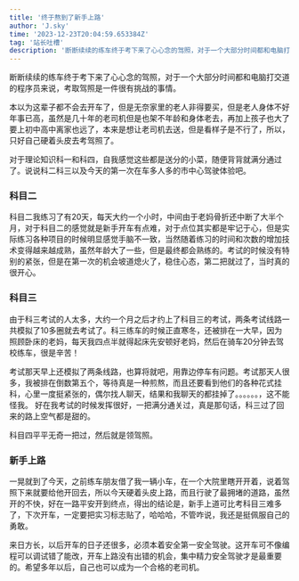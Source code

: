 ```yaml
---
title: '终于熬到了新手上路'
author: 'J.sky'
time: '2023-12-23T20:04:59.653384Z'
tag: '站长吐槽'
description: '断断续续的练车终于考下来了心心念的驾照，对于一个大部分时间都和电脑打交道的程序员来说，考取驾照是一件很有挑战的事情。'
---
```


断断续续的练车终于考下来了心心念的驾照，对于一个大部分时间都和电脑打交道的程序员来说，考取驾照是一件很有挑战的事情。

本以为这辈子都不会去开车了，但是无奈家里的老人非得要买，但是老人身体不好年事已高，虽然是几十年的老司机但是也架不年龄和身体老去，再加上孩子也大了要上初中高中离家也远了，本来是想让老司机去送，但是看样子是不行了，所以，只好自己硬着头皮去考驾照了。

对于理论知识科一和科四，自我感觉这些都是送分的小菜，随便背背就满分通过了。说说科二科三以及今天的第一次在车多人多的市中心驾驶体验吧。


### 科目二

科目二我练习了有20天，每天大约一个小时，中间由于老妈骨折还中断了大半个月，对于科目二的感觉就是新手开车有点难，对于点位其实都是牢记于心，但是实际练习各种项目的时候明显感觉手脑不一致，当然随着练习的时间和次数的增加技术变得越来越成熟，虽然年龄大了一些，但是最终都会熟练的。考试的时候没有特别的紧张，但是在第一次的机会坡道熄火了，稳住心态，第二把就过了，当时真的很开心。

### 科目三

由于科三考试的人太多，大约一个月之后才约上了科目三的考试，两条考试线路一共模拟了10多圈就去考试了。科三练车的时候正直寒冬，还被排在一大早，因为照顾卧床的老妈，每天我四点半就得起床先安顿好老妈，然后在骑车20分钟去驾校练车，很是辛苦！

考试那天早上还模拟了两条线路，也算将就吧，用靠边停车有问题。考试那天人很多，我被排在倒数第五个，等待真是一种煎熬，而且还要看到他们的各种花式挂科，心里一度挺紧张的，偶尔找人聊天，结果和我聊天的都挂掉了。。。。。。，这不能怪我。
好在我考试的时候发挥很好，一把满分通关过，真是那句话，科三过了回来的路上空气都是甜的。

科目四平平无奇一把过，然后就是领驾照。

### 新手上路

一晃就到了今天，之前练车朋友借了我一辆小车，在一个大院里瞎开开着，说着驾照下来就要给他开回去，所以今天硬着头皮上路，而且行驶了最拥堵的道路，虽然开的不快，好在一路平安开到终点，得出的结论是，新手上道可比考科目三难多了，下次开车，一定要把实习标志贴了，哈哈哈，不管咋说，我还是挺佩服自己的勇敢。

来日方长，以后开车的日子还很多，必须本着安全第一安全驾驶。这开车可不像编程可以调试错了能改，开车上路没有出错的机会，集中精力安全驾驶才是最重要的。希望多年以后，自己也可以成为一个合格的老司机。